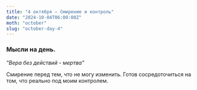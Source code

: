 ```yaml
---
title: "4 октября – Смирение и контроль"
date: "2024-10-04T06:00:00Z"
moth: "october"
slug: "october-day-4"
---
```


### Мысли на день. 
_"Вера без действий - мертва"_

Смирение перед тем, что не могу изменить. Готов сосредоточиться на том, что реально под моим контролем.
